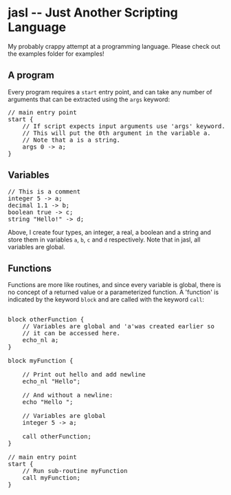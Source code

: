 # jasl -- Just Another Scripting Language

My probably crappy attempt at a programming language. Please check out the examples folder for examples!

A program
---------

Every program requires a `start` entry point, and can take any number of arguments that can be extracted using the `args` keyword:
<pre>
// main entry point
start {
    // If script expects input arguments use 'args' keyword. 
    // This will put the 0th argument in the variable a. 
    // Note that a is a string.
    args 0 -> a;
}
</pre>


Variables
---------

<pre>
// This is a comment
integer 5 -> a;
decimal 1.1 -> b;
boolean true -> c;
string "Hello!" -> d;
</pre>

Above, I create four types, an integer, a real, a boolean and a string and store them in variables `a`, `b`, `c` and `d` respectively. Note that in jasl, all variables are global.

Functions
---------

Functions are more like routines, and since every variable is global, there is no concept of a returned value or a parameterized function. A 'function' is indicated by the keyword `block` and are called with the keyword `call`:

<pre>

block otherFunction {
    // Variables are global and 'a'was created earlier so 
    // it can be accessed here.
    echo_nl a;
}

block myFunction {

    // Print out hello and add newline
    echo_nl "Hello";
    
    // And without a newline:
    echo "Hello ";
    
    // Variables are global
    integer 5 -> a;
    
    call otherFunction;
}

// main entry point
start {
    // Run sub-routine myFunction
    call myFunction;
}
</pre>
